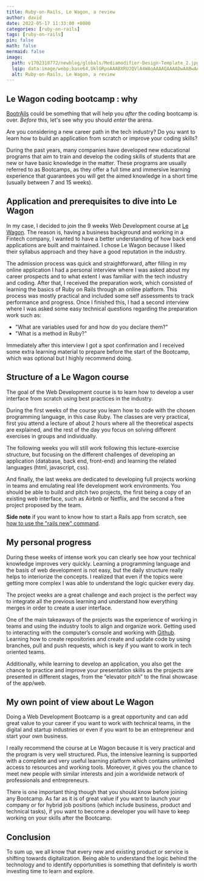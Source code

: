 ```yaml
---
title: Ruby-on-Rails, Le Wagon, a review
author: david
date: 2022-05-17 11:33:00 +0800
categories: [ruby-on-rails]
tags: [ruby-on-rails]
pin: false
math: false
mermaid: false
image:
  path: v1702310772/newblog/globals/Mediamodifier-Design-Template_2.jpg
  lqip: data:image/webp;base64,UklGRpoAAABXRUJQVlA4WAoAAAAQAAAADwAABwAAQUxQSDIAAAARL0AmbZurmr57yyIiqE8oiG0bejIYEQTgqiDA9vqnsUSI6H+oAERp2HZ65qP/VIAWAFZQOCBCAAAA8AEAnQEqEAAIAAVAfCWkAALp8sF8rgRgAP7o9FDvMCkMde9PK7euH5M1m6VWoDXf2FkP3BqV0ZYbO6NA/VFIAAAA
  alt: Ruby-on-Rails, Le Wagon, a review
---
```


## Le Wagon coding bootcamp : why  

[BootrAils](https://bootrails.com) could be something that will help you _after_ the coding bootcamp is over. _Before_ this, let's see why you should _enter_ the arena.

Are you considering a new career path in the tech industry? Do you want to learn how to build an application from scratch or improve your coding skills?  
  
During the past years, many companies have developed new educational programs that aim to train and develop the coding skills of students that are new or have basic knowledge in the matter. These programs are usually referred to as Bootcamps, as they offer a full time and immersive learning experience that guarantees you will get the aimed knowledge in a short time (usually between 7 and 15 weeks).  
  
  
## Application and prerequisites to dive into Le Wagon
  
In my case, I decided to join the 9 weeks Web Development course at <a href="https://www.lewagon.com/" target="_blank">Le Wagon</a>. The reason is, having a business background and working in a Fintech company, I wanted to have a better understanding of how back end applications are built and maintained. I chose Le Wagon because I liked their syllabus approach and they have a good reputation in the industry.  
  
The admission process was quick and straightforward, after filling in my online application I had a personal interview where I was asked about my career prospects and to what extent I was familiar with the tech industry and coding. After that, I received the preparation work, which consisted of learning the basics of Ruby on Rails through an online platform. This process was mostly practical and included some self assessments to track performance and progress. Once I finished this, I had a second interview where I was asked some easy technical questions regarding the preparation work such as:  
  
- "What are variables used for and how do you declare them?"  
- "What is a method in Ruby?"  
  
Immediately after this interview I got a spot confirmation and I received some extra learning material to prepare before the start of the Bootcamp, which was optional but I highly recommend doing.  
  
## Structure of a Le Wagon course  
  
The goal of the Web Development course is to learn how to develop a user interface from scratch using best practices in the industry.  
  
During the first weeks of the course you learn how to code with the chosen programming language, in this case Ruby. The classes are very practical, first you attend a lecture of about 2 hours where all the theoretical aspects are explained, and the rest of the day you focus on solving different exercises in groups and individually.  
  
The following weeks you will still work following this lecture-exercise structure, but focusing on the different challenges of developing an application (database, back end, front-end) and learning the related languages (html, javascript, css).  
  
And finally, the last weeks are dedicated to developing full projects working in teams and emulating real life development work environments. You should be able to build and pitch two projects, the first being a copy of an existing web interface, such as Airbnb or Netflix, and the second a free project proposed by the team.

**Side note** if you want to know how to start a Rails app from scratch, see [how to use the "rails new" command](https://www.bootrails.com/blog/rails-new-options/).
  
## My personal progress 
  
During these weeks of intense work you can clearly see how your technical knowledge improves very quickly. Learning a programming language and the basis of web development is not easy, but the daily structure really helps to interiorize the concepts. I realized that even if the topics were getting more complex I was able to understand the logic quicker every day.  
  
The project weeks are a great challenge and each project is the perfect way to integrate all the previous learning and understand how everything merges in order to create a user interface.  
  
One of the main takeaways of the projects was the experience of working in teams and using the industry tools to align and organize work. Getting used to interacting with the computer’s console and working with <a href="https://github.com/" target="_blank">Github</a>. Learning how to create repositories and create and update code by using branches, pull and push requests, which is key if you want to work in tech oriented teams.  
  
Additionally, while learning to develop an application, you also get the chance to practice and improve your presentation skills as the projects are presented in different stages, from the “elevator pitch” to the final showcase of the app/web.  
  
## My own point of view about Le Wagon 
  
Doing a Web Development Bootcamp is a great opportunity and can add great value to your career if you want to work with technical teams, in the digital and startup industries or even if you want to be an entrepreneur and start your own business.  
  
I really recommend the course at Le Wagon because it is very practical and the program is very well structured. Plus, the intensive learning is supported with a complete and very useful learning platform which contains unlimited access to resources and working tools. Moreover, it gives you the chance to meet new people with similar interests and join a worldwide network of professionals and entrepreneurs.  
  
There is one important thing though that you should know before joining any Bootcamp. As far as it is of great value if you want to launch your company or for hybrid job positions (which include business, product and technical tasks), if you want to become a developer you will have to keep working on your skills after the Bootcamp.  

## Conclusion  

To sum up, we all know that every new and existing product or service is shifting towards digitalization. Being able to understand the logic behind the technology and to identify opportunities is something that definitely is worth investing time to learn and explore.